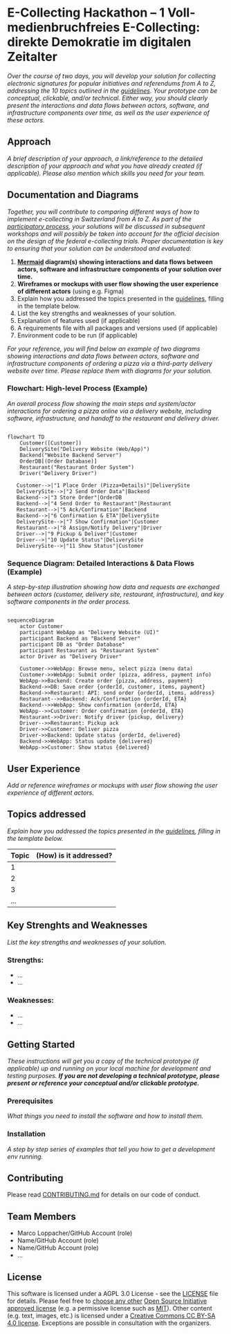 # E-Collecting Hackathon – 1 Voll-medienbruchfreies E-Collecting: direkte  Demokratie im digitalen Zeitalter

*Over the course of two days, you will develop your solution for collecting electronic signatures for popular initiatives and referendums from A to Z, addressing the 10 topics outlined in the [guidelines](https://www.bk.admin.ch/bk/de/home/politische-rechte/e-collecting/aktuelles.html). Your prototype can be conceptual, clickable, and/or technical. Either way, you should clearly present the interactions and data flows between actors, software, and infrastructure components over time, as well as the user experience of these actors.*

## Approach

*A brief description of your approach, a link/reference to the detailed description of your approach and what you have already created (if applicable). Please also mention which skills you need for your team.*

## Documentation and Diagrams

*Together, you will contribute to comparing different ways of how to implement e-collecting in Switzerland from A to Z. As part of the [participatory process](https://www.bk.admin.ch/bk/de/home/politische-rechte/e-collecting/partizipativer_prozess.html), your solutions will be discussed in subsequent workshops and will possibly be taken into account for the official decision on the design of the federal e-collecting trials. Proper documentation is key to ensuring that your solution can be understood and evaluated:*

1. **[Mermaid](https://mermaid.js.org/) diagram(s) showing interactions and data flows between actors, software and infrastructure components of your solution over time.**
2. **Wireframes or mockups with user flow showing the user experience of different actors** (using e.g. Figma)
3. Explain how you addressed the topics presented in the [guidelines](https://www.bk.admin.ch/bk/de/home/politische-rechte/e-collecting/aktuelles.html), filling in the template below.
4. List the key strengths and weaknesses of your solution.
5. Explanation of features used (if applicable)
6. A requirements file with all packages and versions used (if applicable)
7. Environment code to be run (if applicable)

*For your reference, you will find below an example of two diagrams showing interactions and data flows between actors, software and infrastructure components of ordering a pizza via a third-party delivery website over time. Please replace them with diagrams for your solution.*

### Flowchart: High-level Process (Example)

*An overall process flow showing the main steps and system/actor interactions for ordering a pizza online via a delivery website, including software, infrastructure, and handoff to the restaurant and delivery driver.*

```mermaid

flowchart TD
    Customer([Customer])
    DeliverySite("Delivery Website (Web/App)")
    Backend("Website Backend Server")
    OrderDB[(Order Database)]
    Restaurant("Restaurant Order System")
    Driver("Delivery Driver")

   Customer-->|"1 Place Order (Pizza+Details)"|DeliverySite
   DeliverySite-->|"2 Send Order Data"|Backend
   Backend-->|"3 Store Order"|OrderDB
   Backend-->|"4 Send Order to Restaurant"|Restaurant
   Restaurant-->|"5 Ack/Confirmation"|Backend
   Backend-->|"6 Confirmation & ETA"|DeliverySite
   DeliverySite-->|"7 Show Confirmation"|Customer
   Restaurant-->|"8 Assign/Notify Delivery"|Driver
   Driver-->|"9 Pickup & Deliver"|Customer
   Driver-->|"10 Update Status"|DeliverySite
   DeliverySite-->|"11 Show Status"|Customer

```

### Sequence Diagram: Detailed Interactions & Data Flows (Example)

*A step-by-step illustration showing how data and requests are exchanged between actors (customer, delivery site, restaurant, infrastructure), and key software components in the order process.*

```mermaid

sequenceDiagram
    actor Customer
    participant WebApp as "Delivery Website (UI)"
    participant Backend as "Backend Server"
    participant DB as "Order Database"
    participant Restaurant as "Restaurant System"
    actor Driver as "Delivery Driver"

    Customer->>WebApp: Browse menu, select pizza (menu data)
    Customer->>WebApp: Submit order (pizza, address, payment info)
    WebApp->>Backend: Create order {pizza, address, payment}
    Backend->>DB: Save order {orderId, customer, items, payment}
    Backend->>Restaurant: API: send order {orderId, items, address}
    Restaurant-->>Backend: Ack/Confirmation {orderId, ETA}
    Backend-->>WebApp: Show confirmation {orderId, ETA}
    WebApp-->>Customer: Order confirmation {orderId, ETA}
    Restaurant->>Driver: Notify driver {pickup, delivery}
    Driver-->>Restaurant: Pickup ack
    Driver->>Customer: Deliver pizza
    Driver->>Backend: Update status {orderId, delivered}
    Backend->>WebApp: Status update {delivered}
    WebApp->>Customer: Show status {delivered}

```

## User Experience

*Add or reference wireframes or mockups with user flow showing the user experience of different actors.*

## Topics addressed

*Explain how you addressed the topics presented in the [guidelines](https://www.bk.admin.ch/bk/de/home/politische-rechte/e-collecting/aktuelles.html), filling in the template below.*

| Topic | (How) is it addressed? |
| -| ------- |
| 1 |  |
| 2 |  |
| 3 |  |
| ... |  |

## Key Strenghts and Weaknesses

*List the key strengths and weaknesses of your solution.*

### Strengths:
- ...
- ...

### Weaknesses:
- ...
- ...

## Getting Started

*These instructions will get you a copy of the technical prototype (if applicable) up and running on your local machine for development and testing purposes. **If you are not developing a technical prototype, please present or reference your conceptual and/or clickable prototype.***

### Prerequisites

*What things you need to install the software and how to install them.*

### Installation

*A step by step series of examples that tell you how to get a development env running.*

## Contributing

Please read [CONTRIBUTING.md](/CONTRIBUTING.md) for details on our code of conduct.

## Team Members

- Marco Loppacher/GitHub Account (role)
- Name/GitHub Account (role)
- Name/GitHub Account (role)
- ...

## License

This software is licensed under a AGPL 3.0 License - see the [LICENSE](LICENSE) file for details. Please feel free to [choose any other](https://choosealicense.com/) [Open Source Initiative approved license](https://opensource.org/licenses) (e.g. a permissive license such as [MIT](https://opensource.org/license/mit)). Other content (e.g. text, images, etc.) is licensed under a [Creative Commons CC BY-SA 4.0 license](https://creativecommons.org/licenses/by-sa/4.0/deed.de). Exceptions are possible in consultation with the organizers.
